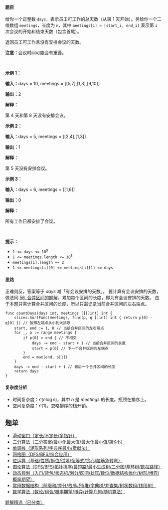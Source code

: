 #### 题目

<p>给你一个正整数 <code>days</code>，表示员工可工作的总天数（从第 1 天开始）。另给你一个二维数组 <code>meetings</code>，长度为 <code>n</code>，其中 <code>meetings[i] = [start_i, end_i]</code> 表示第 <code>i</code> 次会议的开始和结束天数（包含首尾）。</p>

<p>返回员工可工作且没有安排会议的天数。</p>

<p><strong>注意：</strong>会议时间可能会有重叠。</p>

<p>&nbsp;</p>

<p><strong class="example">示例 1：</strong></p>

<div class="example-block">
<p><strong>输入：</strong><span class="example-io">days = 10, meetings = [[5,7],[1,3],[9,10]]</span></p>

<p><strong>输出：</strong><span class="example-io">2</span></p>

<p><strong>解释：</strong></p>

<p>第 4 天和第 8 天没有安排会议。</p>
</div>

<p><strong class="example">示例 2：</strong></p>

<div class="example-block">
<p><strong>输入：</strong><span class="example-io">days = 5, meetings = [[2,4],[1,3]]</span></p>

<p><strong>输出：</strong><span class="example-io">1</span></p>

<p><strong>解释：</strong></p>

<p>第 5 天没有安排会议。</p>
</div>

<p><strong class="example">示例 3：</strong></p>

<div class="example-block">
<p><strong>输入：</strong><span class="example-io">days = 6, meetings = [[1,6]]</span></p>

<p><strong>输出：</strong>0</p>

<p><strong>解释：</strong></p>

<p>所有工作日都安排了会议。</p>
</div>

<p>&nbsp;</p>

<p><strong>提示：</strong></p>

<ul>
	<li><code>1 &lt;= days &lt;= 10<sup>9</sup></code></li>
	<li><code>1 &lt;= meetings.length &lt;= 10<sup>5</sup></code></li>
	<li><code>meetings[i].length == 2</code></li>
	<li><code>1 &lt;= meetings[i][0] &lt;= meetings[i][1] &lt;= days</code></li>
</ul>

#### 思路

正难则反，答案等于 $\textit{days}$ 减「有会议安排的天数」。
要计算有会议安排的天数，做法同 [56. 合并区间的题解](https://leetcode.cn/problems/merge-intervals/solution/jian-dan-zuo-fa-yi-ji-wei-shi-yao-yao-zh-f2b3/)。累加每个区间的长度，即为有会议安排的天数。
由于本题只需计算合并区间的长度，所以只需记录当前合并区间的左右端点。


``` 
func countDays(days int, meetings [][]int) int {
	slices.SortFunc(meetings, func(p, q []int) int { return p[0] - q[0] }) // 按照左端点从小到大排序
	start, end := 1, 0 // 当前合并区间的左右端点
	for _, p := range meetings {
		if p[0] > end { // 不相交
			days -= end - start + 1 // 当前合并区间的长度
			start = p[0] // 下一个合并区间的左端点
		}
		end = max(end, p[1])
	}
	days -= end - start + 1 // 最后一个合并区间的长度
	return days
}
```

#### 复杂度分析

- 时间复杂度：$\mathcal{O}(n\log n)$，其中 $n$ 是 $\textit{meetings}$ 的长度。瓶颈在排序上。
- 空间复杂度：$\mathcal{O}(1)$。忽略排序的栈开销。

## 题单

- [滑动窗口（定长/不定长/多指针）](https://leetcode.cn/circle/discuss/0viNMK/)
- [二分算法（二分答案/最小化最大值/最大化最小值/第K小）](https://leetcode.cn/circle/discuss/SqopEo/)
- [单调栈（矩形系列/字典序最小/贡献法）](https://leetcode.cn/circle/discuss/9oZFK9/)
- [网格图（DFS/BFS/综合应用）](https://leetcode.cn/circle/discuss/YiXPXW/)
- [位运算（基础/性质/拆位/试填/恒等式/贪心/脑筋急转弯）](https://leetcode.cn/circle/discuss/dHn9Vk/)
- [图论算法（DFS/BFS/拓扑排序/最短路/最小生成树/二分图/基环树/欧拉路径）](https://leetcode.cn/circle/discuss/01LUak/)
- [动态规划（入门/背包/状态机/划分/区间/状压/数位/数据结构优化/树形/博弈/概率期望）](https://leetcode.cn/circle/discuss/tXLS3i/)
- [常用数据结构（前缀和/差分/栈/队列/堆/字典树/并查集/树状数组/线段树）](https://leetcode.cn/circle/discuss/mOr1u6/)
- [数学算法（数论/组合/概率期望/博弈/计算几何/随机算法）](https://leetcode.cn/circle/discuss/IYT3ss/)

[题解精选（已分类）](https://github.com/EndlessCheng/codeforces-go/blob/master/leetcode/SOLUTIONS.md)